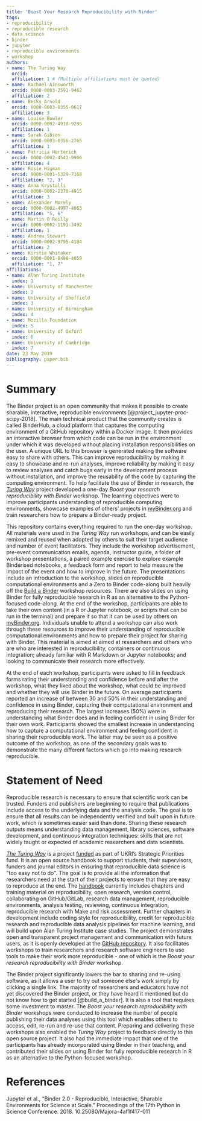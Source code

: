 ```yaml
---
title: 'Boost Your Research Reproducibility with Binder'
tags:
- reproducibility
- reproducible research
- data science
- binder
- jupyter
- reproducible environments
- workshop
authors:
- name: The Turing Way
  orcid: 
  affiliation: 1 # (Multiple affiliations must be quoted)
- name: Rachael Ainsworth
  orcid: 0000-0003-2591-9462
  affiliation: 2
- name: Becky Arnold
  orcid: 0000-0003-0355-0617
  affiliation: 3
- name: Louise Bowler
  orcid: 0000-0002-4910-9205
  affiliation: 1
- name: Sarah Gibson
  orcid: 0000-0003-0356-2765
  affiliation: 1
- name: Patricia Herterich
  orcid: 0000-0002-4542-9906
  affiliation: 4
- name: Rosie Higman
  orcid: 0000-0001-5329-7168
  affiliation: "2, 3"
- name: Anna Krystalli
  orcid: 0000-0002-2378-4915
  affiliation: 3
- name: Alexander Morely
  orcid: 0000-0002-4997-4063
  affiliation: "5, 6"
- name: Martin O'Reilly
  orcid: 0000-0002-1191-3492
  affiliation: 1
- name: Andrew Stewart
  orcid: 0000-0002-9795-4104
  affiliation: 2
- name: Kirstie Whitaker
  orcid: 0000-0001-8498-4059
  affiliation: "1, 7"
affiliations:
- name: Alan Turing Institute 
  index: 1
- name: University of Manchester
  index: 2
- name: University of Sheffield
  index: 3
- name: University of Birmingham
  index: 4
- name: Mozilla Foundation
  index: 5
- name: University of Oxford
  index: 6
- name: University of Cambridge
  index: 7
date: 23 May 2019
bibliography: paper.bib
---
```


# Summary

The Binder project is an open community that makes it possible to create sharable, interactive, reproducible environments [@project_jupyter-proc-scipy-2018]. 
The main technical product that the community creates is called BinderHub, a cloud platform that captures the computing environment of a GitHub repository within a Docker image. 
It then provides an interactive browser from which code can be run in the environment under which it was developed without placing installation responsibilities on the user. 
A unique URL to this browser is generated making the software easy to share with others. 
This can improve reproducibility by making it easy to showcase and re-run analyses, improve reliability by making it easy to review analyses and catch bugs early in the development process without installation, and improve the reusability of the code by capturing the computing environment. 
To help facilitate the use of Binder in research, the *[Turing Way](https://github.com/alan-turing-institute/the-turing-way)* project developed a one-day *Boost your research reproducibility with Binder* workshop. 
The learning objectives were to improve participants understanding of reproducible computing environments, showcase examples of others’ projects in [myBinder.org](https://mybinder.org/) and train researchers how to prepare a Binder-ready project.

This repository contains everything required to run the one-day workshop. 
All materials were used in the *Turing Way* run workshops, and can be easily remixed and reused when adopted by others to suit their target audience and number of event facilitators. 
They include the workshop advertisement, pre-event communication emails, agenda, instructor guide, a folder of workshop presentations, a paired example exercise to explore example Binderised notebooks, a feedback form and report to help measure the impact of the event and how to improve in the future. 
The presentations include an introduction to the workshop, slides on reproducible computational environments and a Zero to Binder code-along built heavily off the [Build a Binder](https://build-a-binder.github.io/) workshop resources. 
There are also slides on using Binder for fully reproducible research in R as an alternative to the Python-focused code-along. 
At the end of the workshop, participants are able to take their own content (in a R or Jupyter notebook, or scripts that can be run in the terminal) and prepare it so that it can be used by others on [myBinder.org](https://mybinder.org/). 
Individuals unable to attend a workshop can also work through these resources to improve their understanding of reproducible computational environments and how to prepare their project for sharing with Binder. 
This material is aimed at aimed at researchers and others who are who are interested in reproducibility, containers or continuous integration; already familiar with R Markdown or Jupyter notebooks; and looking to communicate their research more effectively.

At the end of each workshop, participants were asked to fill in feedback forms rating their understanding and confidence before and after the workshop, what they liked about the workshop, what could be improved and whether they will use Binder in the future.
On average participants reported an increase of between 30 and 50% in their understanding and confidence in using Binder, capturing their computational environment and reproducing their research.
The largest increases (50%) were in understanding what Binder does and in feeling confident in using Binder for their own work.
Participants showed the smallest increase in understanding how to capture a computational environment and feeling confident in sharing their reproducible work.
The latter may be seen as a positive outcome of the workshop, as one of the secondary goals was to demonstrate the many different factors which go into making research reproducible.

# Statement of Need

Reproducible research is necessary to ensure that scientific work can be trusted. 
Funders and publishers are beginning to require that publications include access to the underlying data and the analysis code. 
The goal is to ensure that all results can be independently verified and built upon in future work, which is sometimes easier said than done. 
Sharing these research outputs means understanding data management, library sciences, software development, and continuous integration techniques: skills that are not widely taught or expected of academic researchers and data scientists. 

*[The Turing Way](https://www.turing.ac.uk/research/research-projects/turing-way-handbook-reproducible-data-science)* is a project [funded](https://www.turing.ac.uk/news/alan-turing-institute-spearhead-new-cutting-edge-data-science-and-artificial-intelligence) as part of UKRI’s Strategic Priorities fund. 
It is an open source handbook to support students, their supervisors, funders and journal editors in ensuring that reproducible data science is "too easy not to do". 
The goal is to provide all the information that researchers need at the start of their projects to ensure that they are easy to reproduce at the end. 
The [handbook](https://the-turing-way.netlify.com) currently includes chapters and training material on reproducibility, open research, version control, collaborating on GitHub/GitLab, research data management, reproducible environments, analysis testing, reviewing, continuous integration, reproducible research with Make and risk assessment. 
Further chapters in development include coding style for reproducibility, credit for reproducible research and reproducible data analysis pipelines for machine learning, and will build upon Alan Turing Institute case studies. 
The project demonstrates open and transparent project management and communication with future users, as it is openly developed at the [GitHub repository](https://github.com/alan-turing-institute/the-turing-way). 
It also facilitates workshops to train researchers and research software engineers to use tools to make their work more reproducible - one of which is the *Boost your research reproducibility with Binder* workshop.

The Binder project significantly lowers the bar to sharing and re-using software, as it allows a user to try out someone else's work simply by clicking a single link. 
The majority of researchers and educators have not yet discovered the Binder project, or they have heard it mentioned but do not know how to get started [@build_a_binder]. 
It is also a tool that requires some investment to master. 
The *Boost your research reproducibility with Binder* workshops were conducted to increase the number of people publishing their data analyses using this tool which enables others to access, edit, re-run and re-use that content. 
Preparing and delivering these workshops also enabled the *Turing Way* project to feedback directly to this open source project. 
It also had the immediate impact that one of the participants has already incorporated using Binder in their teaching, and contributed their slides on using Binder for fully reproducible research in R as an alternative to the Python-focused workshop.


# References

Jupyter et al., "Binder 2.0 - Reproducible, Interactive, Sharable Environments for Science at Scale." Proceedings of the 17th Python in Science Conference. 2018. 10.25080/Majora-4af1f417-011
